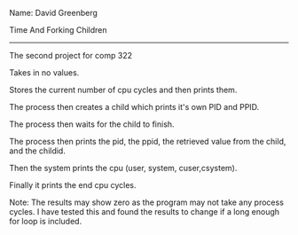Name: David Greenberg

Time And Forking Children
___
The second project for comp 322

Takes in no values.

Stores the current number of cpu cycles and then prints them.   

The process then creates a child which prints it's own PID and PPID. 

The process then waits for the child to finish.

The process then prints the pid, the ppid, the retrieved value from the child, and the childid.

Then the system prints the cpu (user, system, cuser,csystem).

Finally it prints the end cpu cycles.

Note: The results may show zero as the program may not take any process cycles. I have tested this and found the results to change if a long enough for loop is included.  

